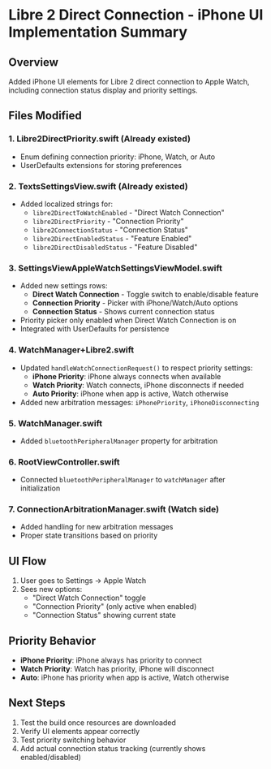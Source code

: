 # Libre 2 Direct Connection - iPhone UI Implementation Summary

## Overview
Added iPhone UI elements for Libre 2 direct connection to Apple Watch, including connection status display and priority settings.

## Files Modified

### 1. **Libre2DirectPriority.swift** (Already existed)
- Enum defining connection priority: iPhone, Watch, or Auto
- UserDefaults extensions for storing preferences

### 2. **TextsSettingsView.swift** (Already existed)
- Added localized strings for:
  - `libre2DirectToWatchEnabled` - "Direct Watch Connection"
  - `libre2DirectPriority` - "Connection Priority"
  - `libre2ConnectionStatus` - "Connection Status"
  - `libre2DirectEnabledStatus` - "Feature Enabled"
  - `libre2DirectDisabledStatus` - "Feature Disabled"

### 3. **SettingsViewAppleWatchSettingsViewModel.swift**
- Added new settings rows:
  - **Direct Watch Connection** - Toggle switch to enable/disable feature
  - **Connection Priority** - Picker with iPhone/Watch/Auto options
  - **Connection Status** - Shows current connection status
- Priority picker only enabled when Direct Watch Connection is on
- Integrated with UserDefaults for persistence

### 4. **WatchManager+Libre2.swift**
- Updated `handleWatchConnectionRequest()` to respect priority settings:
  - **iPhone Priority**: iPhone always connects when available
  - **Watch Priority**: Watch connects, iPhone disconnects if needed
  - **Auto Priority**: iPhone when app is active, Watch otherwise
- Added new arbitration messages: `iPhonePriority`, `iPhoneDisconnecting`

### 5. **WatchManager.swift**
- Added `bluetoothPeripheralManager` property for arbitration

### 6. **RootViewController.swift**
- Connected `bluetoothPeripheralManager` to `watchManager` after initialization

### 7. **ConnectionArbitrationManager.swift** (Watch side)
- Added handling for new arbitration messages
- Proper state transitions based on priority

## UI Flow

1. User goes to Settings → Apple Watch
2. Sees new options:
   - "Direct Watch Connection" toggle
   - "Connection Priority" (only active when enabled)
   - "Connection Status" showing current state

## Priority Behavior

- **iPhone Priority**: iPhone always has priority to connect
- **Watch Priority**: Watch has priority, iPhone will disconnect
- **Auto**: iPhone has priority when app is active, Watch otherwise

## Next Steps

1. Test the build once resources are downloaded
2. Verify UI elements appear correctly
3. Test priority switching behavior
4. Add actual connection status tracking (currently shows enabled/disabled)